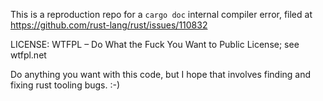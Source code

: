 This is a reproduction repo for a `cargo doc` internal compiler error, filed at https://github.com/rust-lang/rust/issues/110832

LICENSE: WTFPL – Do What the Fuck You Want to Public License; see wtfpl.net

Do anything you want with this code, but I hope that involves finding and fixing rust tooling bugs. :-)
